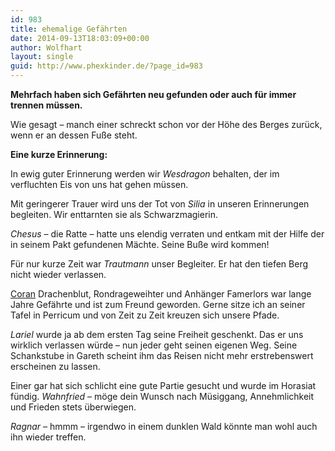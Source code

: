```yaml
---
id: 983
title: ehemalige Gefährten
date: 2014-09-13T18:03:09+00:00
author: Wolfhart
layout: single
guid: http://www.phexkinder.de/?page_id=983
---
```

**Mehrfach haben sich Gefährten neu gefunden oder auch für immer trennen müssen.**

Wie gesagt &#8211; manch einer schreckt schon vor der Höhe des Berges zurück, wenn er an dessen Fuße steht.

**Eine kurze Erinnerung:**

In ewig guter Erinnerung werden wir _Wesdragon_ behalten, der im verfluchten Eis von uns hat gehen müssen.

Mit geringerer Trauer wird uns der Tot von _Silia_ in unseren Erinnerungen begleiten. Wir enttarnten sie als Schwarzmagierin.

_Chesus_ – die Ratte – hatte uns elendig verraten und entkam mit der Hilfe der in seinem Pakt gefundenen Mächte. Seine Buße wird kommen!

Für nur kurze Zeit war _Trautmann_ unser Begleiter. Er hat den tiefen Berg nicht wieder verlassen.

[Coran](http://www.phexkinder.de/mittelgruppe/coran/ "Coran") Drachenblut, Rondrageweihter und Anhänger Famerlors war lange Jahre Gefährte und ist zum Freund geworden. Gerne sitze ich an seiner Tafel in Perricum und von Zeit zu Zeit kreuzen sich unsere Pfade.

_Lariel_ wurde ja ab dem ersten Tag seine Freiheit geschenkt. Das er uns wirklich verlassen würde – nun jeder geht seinen eigenen Weg. Seine Schankstube in Gareth scheint ihm das Reisen nicht mehr erstrebenswert erscheinen zu lassen.

Einer gar hat sich schlicht eine gute Partie gesucht und wurde im Horasiat fündig. _Wahnfried_ – möge dein Wunsch nach Müsiggang, Annehmlichkeit und Frieden stets überwiegen.

_Ragnar_ – hmmm – irgendwo in einem dunklen Wald könnte man wohl auch ihn wieder treffen.

&nbsp;
